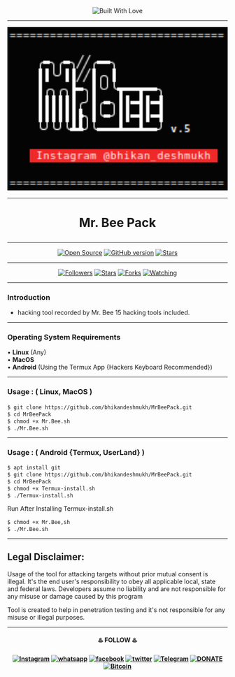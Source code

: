 <p align="center"><a><img title="Built With Love" src="https://forthebadge.com/images/badges/built-with-love.svg"> </a>

-------------------------------------------------------------------------------------

<p align="center">
	<img src="res/mrbee.png" width="600px" hight="100px">
</p>

-------------------------------------------------------------------------------------

# <p align="center">Mr. Bee Pack</p>

-------------------------------------------------------------------------------------

<p align="center">
<a href="https://github.com/bhikandeshmukh"><img title="Open Source" src="https://img.shields.io/badge/Open%20Source-%E2%99%A5-red" ></a>
 <a href="https://github.com/bhikandeshmukh/Termux-Keys"><img title="GitHub version" src="https://d25lcipzij17d.cloudfront.net/badge.svg?id=gh&type=6&v=5.0.0&x2=0" ></a>
 <a href="https://github.com/bhikandeshmukh"><img title="Stars" src="https://img.shields.io/github/stars/bhikandeshmukh/MrBeePack?style=social" ></a>
</p>

-------------------------------------------------------------------------------------

<p align="center">
<a href="https://github.com/bhikandeshmukh/followers"><img title="Followers" src="https://img.shields.io/github/followers/bhikandeshmukh?color=blue&style=flat-square"></a>
<a href="https://github.com/bhikandeshmukh/MrBeePack/stargazers/"><img title="Stars" src="https://img.shields.io/github/stars/bhikandeshmukh/MrBeePack?color=red&style=flat-square"></a>
<a href="https://github.com/bhikandeshmukh/MrBeePack/network/members"><img title="Forks" src="https://img.shields.io/github/forks/bhikandeshmukh/MrBeePack?color=red&style=flat-square"></a>
<a href="https://github.com/bhikandeshmukh/MrBeePack/watchers"><img title="Watching" src="https://img.shields.io/github/watchers/bhikandeshmukh/MrBeePack?label=Watchers&color=blue&style=flat-square"></a>
</p>

-------------------------------------------------------------------------------------

### Introduction

* hacking tool recorded by Mr. Bee
15 hacking tools included.

-------------------------------------------------------------------------------------

### Operating System Requirements
• **Linux** (Any) <br>
• **MacOS** <br>
• **Android** (Using the Termux App {Hackers Keyboard Recommended}) <br>

-------------------------------------------------------------------------------------

### Usage : ( Linux, MacOS )
```
$ git clone https://github.com/bhikandeshmukh/MrBeePack.git
$ cd MrBeePack
$ chmod +x Mr.Bee.sh
$ ./Mr.Bee.sh
```
-------------------------------------------------------------------------------------

### Usage : ( Android {Termux, UserLand} )
```
$ apt install git
$ git clone https://github.com/bhikandeshmukh/MrBeePack.git
$ cd MrBeePack
$ chmod +x Termux-install.sh
$ ./Termux-install.sh
```

Run After Installing Termux-install.sh
```
$ chmod +x Mr.Bee,sh
$ ./Mr.Bee.sh
```
-------------------------------------------------------------------------------------

## Legal Disclaimer:

Usage of the tool for attacking targets without prior mutual consent is illegal. It's the end user's responsibility to obey all applicable local, state and federal laws. Developers assume no liability and are not responsible for any misuse or damage caused by this program

<p>Tool is created to help in penetration testing and it's not responsible for any misuse or illegal purposes.</p>

-------------------------------------------------------------------------------------

<p align="center">
<h4 align="center">♨️ FOLLOW ♨️<h4 align="center">
<a href="https://www.instagram.com/bhikan_deshmukh/"><img title="Instagram" src="https://img.shields.io/badge/instagram-%23E4405F.svg?&style=for-the-badge&logo=instagram&logoColor=white"></a>
<a href="https://wa.me/918600525401"><img title="whatsapp" src="https://img.shields.io/badge/WHATSAPP-%2325D366.svg?&style=for-the-badge&logo=whatsapp&logoColor=white"></a>
<a href="https://www.facebook.com/thebhikandeshmukh"><img title="facebook" src="https://img.shields.io/badge/facebook-%231877F2.svg?&style=for-the-badge&logo=facebook&logoColor=white"></a>
<a href="https://www.twitter.com/bhikan_deshmukh/"><img title="twitter" src="https://img.shields.io/badge/twitter-%231DA1F2.svg?&style=for-the-badge&logo=twitter&logoColor=white"></a>
<a href="https://t.me/dev_aladdin"><img title="Telegram" src="https://img.shields.io/badge/Telegram-blue?style=for-the-badge&logo=Telegram"></a>
<a href="https://rzp.io/l/mrbee"><img title="DONATE" src="https://img.shields.io/badge/DONATE-yellow?style=for-the-badge&logo=google-pay"></a>
<a href="https://blockchain.com/btc/payment_request?address=3FH8UiVVKE5RkCaoaJ9Drr33Dg9L9FtsAq&amount=0.00008703&message=DONATE"><img title="Bitcoin" src="https://img.shields.io/badge/bitcoin-%23000000.svg?&style=for-the-badge&logo=bitcoin&logoColor=white"></a>
</p>  
